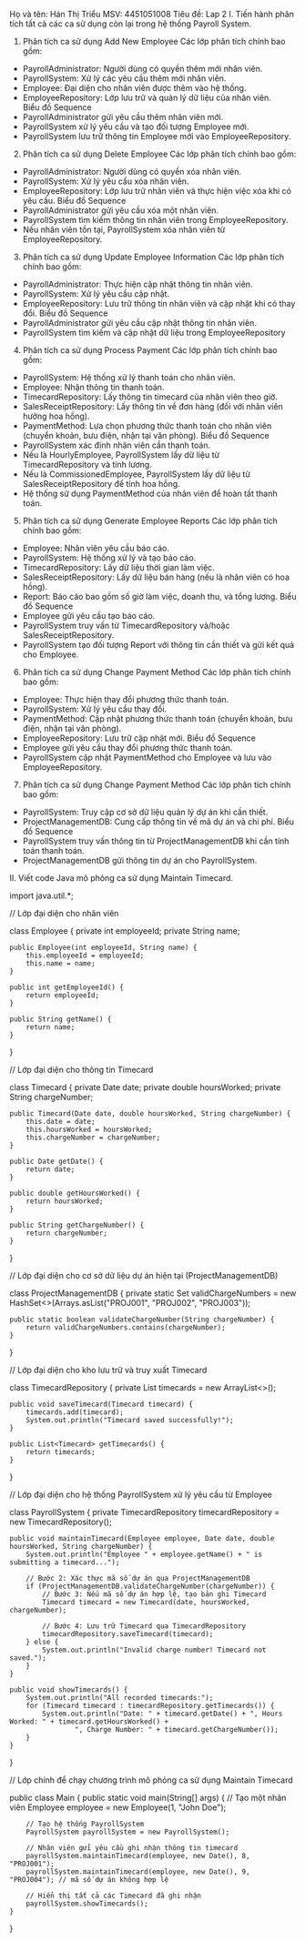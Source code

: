 
Họ và tên: Hán Thị Triểu
MSV: 4451051008
Tiêu đề: Lap 2
I. Tiến hành phân tích tất cả các ca sử dụng còn lại trong hệ thống Payroll System.
1. Phân tích ca sử dụng Add New Employee
Các lớp phân tích chính bao gồm:
- PayrollAdministrator: Người dùng có quyền thêm mới nhân viên.
- PayrollSystem: Xử lý các yêu cầu thêm mới nhân viên.
- Employee: Đại diện cho nhân viên được thêm vào hệ thống.
- EmployeeRepository: Lớp lưu trữ và quản lý dữ liệu của nhân viên.\
Biểu đồ Sequence
- PayrollAdministrator gửi yêu cầu thêm nhân viên mới.
- PayrollSystem xử lý yêu cầu và tạo đối tượng Employee mới.
- PayrollSystem lưu trữ thông tin Employee mới vào EmployeeRepository.
2. Phân tích ca sử dụng Delete Employee
Các lớp phân tích chính bao gồm:
- PayrollAdministrator: Người dùng có quyền xóa nhân viên.
- PayrollSystem: Xử lý yêu cầu xóa nhân viên.
- EmployeeRepository: Lớp lưu trữ nhân viên và thực hiện việc xóa khi có yêu cầu.
Biểu đồ Sequence
- PayrollAdministrator gửi yêu cầu xóa một nhân viên.
- PayrollSystem tìm kiếm thông tin nhân viên trong EmployeeRepository.
- Nếu nhân viên tồn tại, PayrollSystem xóa nhân viên từ EmployeeRepository.
3. Phân tích ca sử dụng Update Employee Information
Các lớp phân tích chính bao gồm:
- PayrollAdministrator: Thực hiện cập nhật thông tin nhân viên.
- PayrollSystem: Xử lý yêu cầu cập nhật.
- EmployeeRepository: Lưu trữ thông tin nhân viên và cập nhật khi có thay đổi.
Biểu đồ Sequence
- PayrollAdministrator gửi yêu cầu cập nhật thông tin nhân viên.
- PayrollSystem tìm kiếm và cập nhật dữ liệu trong EmployeeRepository
4. Phân tích ca sử dụng Process Payment
Các lớp phân tích chính bao gồm:
- PayrollSystem: Hệ thống xử lý thanh toán cho nhân viên.
- Employee: Nhận thông tin thanh toán.
- TimecardRepository: Lấy thông tin timecard của nhân viên theo giờ.
- SalesReceiptRepository: Lấy thông tin về đơn hàng (đối với nhân viên hưởng hoa hồng).
- PaymentMethod: Lựa chọn phương thức thanh toán cho nhân viên (chuyển khoản, bưu điện, nhận tại văn phòng).
Biểu đồ Sequence
- PayrollSystem xác định nhân viên cần thanh toán.
- Nếu là HourlyEmployee, PayrollSystem lấy dữ liệu từ TimecardRepository và tính lương.
- Nếu là CommissionedEmployee, PayrollSystem lấy dữ liệu từ SalesReceiptRepository để tính hoa hồng.
- Hệ thống sử dụng PaymentMethod của nhân viên để hoàn tất thanh toán.
5. Phân tích ca sử dụng Generate Employee Reports
Các lớp phân tích chính bao gồm:
- Employee: Nhân viên yêu cầu báo cáo.
- PayrollSystem: Hệ thống xử lý và tạo báo cáo.
- TimecardRepository: Lấy dữ liệu thời gian làm việc.
- SalesReceiptRepository: Lấy dữ liệu bán hàng (nếu là nhân viên có hoa hồng).
- Report: Báo cáo bao gồm số giờ làm việc, doanh thu, và tổng lương.
Biểu đồ Sequence
- Employee gửi yêu cầu tạo báo cáo.
- PayrollSystem truy vấn từ TimecardRepository và/hoặc SalesReceiptRepository.
- PayrollSystem tạo đối tượng Report với thông tin cần thiết và gửi kết quả cho Employee.
6. Phân tích ca sử dụng Change Payment Method
Các lớp phân tích chính bao gồm:
- Employee: Thực hiện thay đổi phương thức thanh toán.
- PayrollSystem: Xử lý yêu cầu thay đổi.
- PaymentMethod: Cập nhật phương thức thanh toán (chuyển khoản, bưu điện, nhận tại văn phòng).
- EmployeeRepository: Lưu trữ cập nhật mới.
Biểu đồ Sequence
- Employee gửi yêu cầu thay đổi phương thức thanh toán.
- PayrollSystem cập nhật PaymentMethod cho Employee và lưu vào EmployeeRepository.
7. Phân tích ca sử dụng Change Payment Method
Các lớp phân tích chính bao gồm:
- PayrollSystem: Truy cập cơ sở dữ liệu quản lý dự án khi cần thiết.
- ProjectManagementDB: Cung cấp thông tin về mã dự án và chi phí.
Biểu đồ Sequence
- PayrollSystem truy vấn thông tin từ ProjectManagementDB khi cần tính toán thanh toán.
- ProjectManagementDB gửi thông tin dự án cho PayrollSystem.

II. Viết code Java mô phỏng ca sử dụng Maintain Timecard.

import java.util.*;

// Lớp đại diện cho nhân viên

class Employee {
    private int employeeId;
    private String name;

    public Employee(int employeeId, String name) {
        this.employeeId = employeeId;
        this.name = name;
    }

    public int getEmployeeId() {
        return employeeId;
    }

    public String getName() {
        return name;
    }
}

// Lớp đại diện cho thông tin Timecard

class Timecard {
    private Date date;
    private double hoursWorked;
    private String chargeNumber;

    public Timecard(Date date, double hoursWorked, String chargeNumber) {
        this.date = date;
        this.hoursWorked = hoursWorked;
        this.chargeNumber = chargeNumber;
    }

    public Date getDate() {
        return date;
    }

    public double getHoursWorked() {
        return hoursWorked;
    }

    public String getChargeNumber() {
        return chargeNumber;
    }
}

// Lớp đại diện cho cơ sở dữ liệu dự án hiện tại (ProjectManagementDB)

class ProjectManagementDB {
    private static Set<String> validChargeNumbers = new HashSet<>(Arrays.asList("PROJ001", "PROJ002", "PROJ003"));

    public static boolean validateChargeNumber(String chargeNumber) {
        return validChargeNumbers.contains(chargeNumber);
    }
}

// Lớp đại diện cho kho lưu trữ và truy xuất Timecard

class TimecardRepository {
    private List<Timecard> timecards = new ArrayList<>();

    public void saveTimecard(Timecard timecard) {
        timecards.add(timecard);
        System.out.println("Timecard saved successfully!");
    }

    public List<Timecard> getTimecards() {
        return timecards;
    }
}

// Lớp đại diện cho hệ thống PayrollSystem xử lý yêu cầu từ Employee

class PayrollSystem {
    private TimecardRepository timecardRepository = new TimecardRepository();

    public void maintainTimecard(Employee employee, Date date, double hoursWorked, String chargeNumber) {
        System.out.println("Employee " + employee.getName() + " is submitting a timecard...");
        
        // Bước 2: Xác thực mã số dự án qua ProjectManagementDB
        if (ProjectManagementDB.validateChargeNumber(chargeNumber)) {
            // Bước 3: Nếu mã số dự án hợp lệ, tạo bản ghi Timecard
            Timecard timecard = new Timecard(date, hoursWorked, chargeNumber);
            
            // Bước 4: Lưu trữ Timecard qua TimecardRepository
            timecardRepository.saveTimecard(timecard);
        } else {
            System.out.println("Invalid charge number! Timecard not saved.");
        }
    }

    public void showTimecards() {
        System.out.println("All recorded timecards:");
        for (Timecard timecard : timecardRepository.getTimecards()) {
            System.out.println("Date: " + timecard.getDate() + ", Hours Worked: " + timecard.getHoursWorked() +
                    ", Charge Number: " + timecard.getChargeNumber());
        }
    }
}

// Lớp chính để chạy chương trình mô phỏng ca sử dụng Maintain Timecard

public class Main {
    public static void main(String[] args) {
        // Tạo một nhân viên
        Employee employee = new Employee(1, "John Doe");
        
        // Tạo hệ thống PayrollSystem
        PayrollSystem payrollSystem = new PayrollSystem();
        
        // Nhân viên gửi yêu cầu ghi nhận thông tin timecard
        payrollSystem.maintainTimecard(employee, new Date(), 8, "PROJ001");
        payrollSystem.maintainTimecard(employee, new Date(), 9, "PROJ004"); // mã số dự án không hợp lệ

        // Hiển thị tất cả các Timecard đã ghi nhận
        payrollSystem.showTimecards();
    }
}

